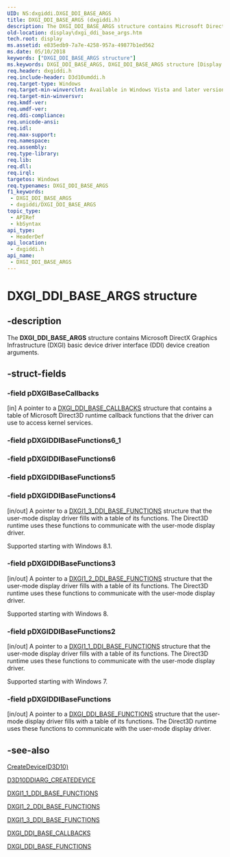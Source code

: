 ```yaml
---
UID: NS:dxgiddi.DXGI_DDI_BASE_ARGS
title: DXGI_DDI_BASE_ARGS (dxgiddi.h)
description: The DXGI_DDI_BASE_ARGS structure contains Microsoft DirectX Graphics Infrastructure (DXGI) basic device driver interface (DDI) device creation arguments.
old-location: display\dxgi_ddi_base_args.htm
tech.root: display
ms.assetid: e835edb9-7a7e-4258-957a-49877b1ed562
ms.date: 05/10/2018
keywords: ["DXGI_DDI_BASE_ARGS structure"]
ms.keywords: DXGI_DDI_BASE_ARGS, DXGI_DDI_BASE_ARGS structure [Display Devices], UMDisplayDriver_Dx10param_Structs_3dec4197-80df-4de3-96ca-d4f90f23e85d.xml, display.dxgi_ddi_base_args, dxgiddi/DXGI_DDI_BASE_ARGS
req.header: dxgiddi.h
req.include-header: D3d10umddi.h
req.target-type: Windows
req.target-min-winverclnt: Available in Windows Vista and later versions of the Windows operating systems.
req.target-min-winversvr: 
req.kmdf-ver: 
req.umdf-ver: 
req.ddi-compliance: 
req.unicode-ansi: 
req.idl: 
req.max-support: 
req.namespace: 
req.assembly: 
req.type-library: 
req.lib: 
req.dll: 
req.irql: 
targetos: Windows
req.typenames: DXGI_DDI_BASE_ARGS
f1_keywords:
 - DXGI_DDI_BASE_ARGS
 - dxgiddi/DXGI_DDI_BASE_ARGS
topic_type:
 - APIRef
 - kbSyntax
api_type:
 - HeaderDef
api_location:
 - dxgiddi.h
api_name:
 - DXGI_DDI_BASE_ARGS
---
```


# DXGI_DDI_BASE_ARGS structure


## -description

The <b>DXGI_DDI_BASE_ARGS</b> structure contains Microsoft DirectX Graphics Infrastructure (DXGI) basic device driver interface (DDI) device creation arguments.

## -struct-fields

### -field pDXGIBaseCallbacks

[in] A pointer to a <a href="https://docs.microsoft.com/windows-hardware/drivers/ddi/dxgiddi/ns-dxgiddi-dxgi_ddi_base_callbacks">DXGI_DDI_BASE_CALLBACKS</a> structure that contains a table of Microsoft Direct3D runtime callback functions that the driver can use to access kernel services.

### -field pDXGIDDIBaseFunctions6_1

### -field pDXGIDDIBaseFunctions6

### -field pDXGIDDIBaseFunctions5

### -field pDXGIDDIBaseFunctions4

[in/out] A pointer to a <a href="https://docs.microsoft.com/windows-hardware/drivers/ddi/dxgiddi/ns-dxgiddi-dxgi1_3_ddi_base_functions">DXGI1_3_DDI_BASE_FUNCTIONS</a> structure that the user-mode display driver fills with a table of its functions. The Direct3D runtime uses these functions to communicate with the user-mode display driver.

 Supported starting with Windows 8.1.

### -field pDXGIDDIBaseFunctions3

[in/out] A pointer to a <a href="https://docs.microsoft.com/windows-hardware/drivers/ddi/dxgiddi/ns-dxgiddi-dxgi1_2_ddi_base_functions">DXGI1_2_DDI_BASE_FUNCTIONS</a> structure that the user-mode display driver fills with a table of its functions. The Direct3D runtime uses these functions to communicate with the user-mode display driver.

Supported starting with Windows 8.

### -field pDXGIDDIBaseFunctions2

[in/out] A pointer to a <a href="https://docs.microsoft.com/windows-hardware/drivers/ddi/dxgiddi/ns-dxgiddi-dxgi1_1_ddi_base_functions">DXGI1_1_DDI_BASE_FUNCTIONS</a> structure that the user-mode display driver fills with a table of its functions. The Direct3D runtime uses these functions to communicate with the user-mode display driver.

 Supported starting with Windows 7.

### -field pDXGIDDIBaseFunctions

[in/out] A pointer to a <a href="https://docs.microsoft.com/windows-hardware/drivers/ddi/dxgiddi/ns-dxgiddi-dxgi_ddi_base_functions">DXGI_DDI_BASE_FUNCTIONS</a> structure that the user-mode display driver fills with a table of its functions. The Direct3D runtime uses these functions to communicate with the user-mode display driver.

## -see-also

<a href="https://docs.microsoft.com/windows-hardware/drivers/ddi/d3d10umddi/nc-d3d10umddi-pfnd3d10ddi_createdevice">CreateDevice(D3D10)</a>



<a href="https://docs.microsoft.com/windows-hardware/drivers/ddi/d3d10umddi/ns-d3d10umddi-d3d10ddiarg_createdevice">D3D10DDIARG_CREATEDEVICE</a>



<a href="https://docs.microsoft.com/windows-hardware/drivers/ddi/dxgiddi/ns-dxgiddi-dxgi1_1_ddi_base_functions">DXGI1_1_DDI_BASE_FUNCTIONS</a>



<a href="https://docs.microsoft.com/windows-hardware/drivers/ddi/dxgiddi/ns-dxgiddi-dxgi1_2_ddi_base_functions">DXGI1_2_DDI_BASE_FUNCTIONS</a>



<a href="https://docs.microsoft.com/windows-hardware/drivers/ddi/dxgiddi/ns-dxgiddi-dxgi1_3_ddi_base_functions">DXGI1_3_DDI_BASE_FUNCTIONS</a>



<a href="https://docs.microsoft.com/windows-hardware/drivers/ddi/dxgiddi/ns-dxgiddi-dxgi_ddi_base_callbacks">DXGI_DDI_BASE_CALLBACKS</a>



<a href="https://docs.microsoft.com/windows-hardware/drivers/ddi/dxgiddi/ns-dxgiddi-dxgi_ddi_base_functions">DXGI_DDI_BASE_FUNCTIONS</a>

